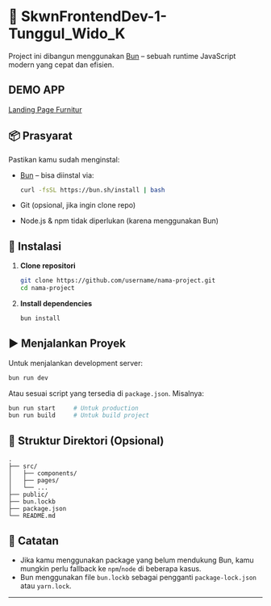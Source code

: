 # 🚀 SkwnFrontendDev-1-Tunggul_Wido_K

Project ini dibangun menggunakan [Bun](https://bun.sh) – sebuah runtime JavaScript modern yang cepat dan efisien.

## DEMO APP
[Landing Page Furnitur](https://skwn-frontend-dev-1-tunggul-wido-k.vercel.app/)

## 📦 Prasyarat

Pastikan kamu sudah menginstal:

* [Bun](https://bun.sh) – bisa diinstal via:

  ```bash
  curl -fsSL https://bun.sh/install | bash
  ```
* Git (opsional, jika ingin clone repo)
* Node.js & npm tidak diperlukan (karena menggunakan Bun)

## 📁 Instalasi

1. **Clone repositori**

   ```bash
   git clone https://github.com/username/nama-project.git
   cd nama-project
   ```

2. **Install dependencies**

   ```bash
   bun install
   ```

## ▶️ Menjalankan Proyek

Untuk menjalankan development server:

```bash
bun run dev
```

Atau sesuai script yang tersedia di `package.json`. Misalnya:

```bash
bun run start     # Untuk production
bun run build     # Untuk build project
```

## 📂 Struktur Direktori (Opsional)

```
.
├── src/
│   ├── components/
│   ├── pages/
│   └── ...
├── public/
├── bun.lockb
├── package.json
└── README.md
```

## 📝 Catatan

* Jika kamu menggunakan package yang belum mendukung Bun, kamu mungkin perlu fallback ke `npm`/`node` di beberapa kasus.
* Bun menggunakan file `bun.lockb` sebagai pengganti `package-lock.json` atau `yarn.lock`.

---
